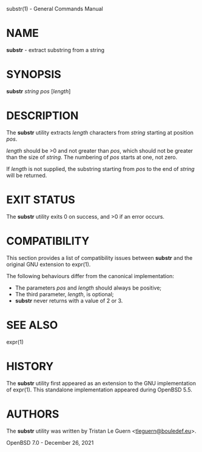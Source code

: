 substr(1) - General Commands Manual

# NAME

**substr** - extract substring from a string

# SYNOPSIS

**substr**
*string*
*pos*
\[*length*]

# DESCRIPTION

The
**substr**
utility extracts
*length*
characters from
*string*
starting at position
*pos*.

*length*
should be &gt;0 and not greater than
*pos*,
which should not be greater than the size of
*string*.
The numbering of
*pos*
starts at one, not zero.

If
*length*
is not supplied, the substring starting from
*pos*
to the end of
*string*
will be returned.

# EXIT STATUS

The **substr** utility exits&#160;0 on success, and&#160;&gt;0 if an error occurs.

# COMPATIBILITY

This section provides a list of compatibility issues between
**substr**
and the original GNU extension to
expr(1).

The following behaviours differ from the canonical implementation:

-	The parameters
	*pos*
	and
	*length*
	should always be positive;
-	The third parameter,
	*length*,
	is optional;
-	**substr**
	never returns with a value of 2 or 3.

# SEE ALSO

expr(1)

# HISTORY

The
**substr**
utility first appeared as an extension to the GNU implementation of
expr(1).
This standalone implementation appeared during
OpenBSD 5.5.

# AUTHORS

The
**substr**
utility was written by
Tristan Le Guern &lt;[tleguern@bouledef.eu](mailto:tleguern@bouledef.eu)&gt;.

OpenBSD 7.0 - December 26, 2021
